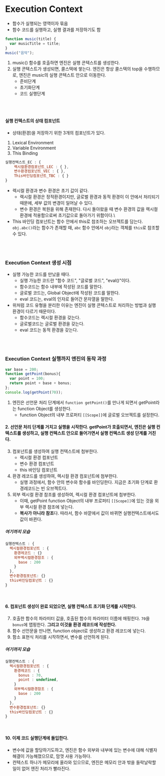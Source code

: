 # Execution Context

- 함수가 실행되는 영역이자 묶음
- 함수 코드를 실행하고, 실행 결과를 저장하기도 함

```javascript
function music(title) {
  var musicTitle = title;
}
music("음악");
```

1. music() 함수를 호출하면 엔진은 실행 콘텍스트를 생성한다.
2. 실행 콘텍스트가 생성되면, 콜스택에 쌓는다. 엔진은 항상 콜스택의 top을 수행하므로, 엔진은 music의 실행 콘텍스트 안으로 이동한다.
   - 준비단계
   - 초기화단계
   - 코드 실행단계

<br>
<br>

#### 실행 컨텍스트의 상태 컴포넌트

- 상태(환경)을 저장하기 위한 3개의 컴포넌트가 있다.

1. Lexical Environment
2. Variable Environment
3. This Binding

```javascript
실행컨텍스트_EC : {
    렉시컬환경컴포넌트_LEC : { },
    변수환경컴포넌트_VEC : { },
    This바인딩컴포넌트_TBC : { }
}
```

- 렉시컬 환경과 변수 환경은 초기 값이 같다.
  - 렉시컬 환경은 정적환경이지만, 글로벌 환경과 동적 환경이 이 안에서 처리되기 때문에, 세부 값의 변경이 일어날 수 있다.
  - 변수 환경은 복원을 위해 존재한다. 다시 돌아왔을 때 변수 환경의 값을 렉시컬 환경에 적용함으로써 초기값으로 돌아가기 위함이다.\
- This 바인딩 컴포넌트는 함수 안에서 this로 참조하는 오브젝트를 담는다. `obj.abc()`라는 함수가 존재할 때, `abc` 함수 안에서 `obj`라는 객체를 `this`로 참조할 수 있다.

<br>
<br>

### Execution Context 생성 시점

- 실행 가능한 코드를 만났을 때다.
  - 실행 가능한 코드란 "함수 코드", "글로벌 코드", "eval()"이다.
  - 함수코드는 함수 내부에 작성된 코드를 말한다.
  - 글로벌 코드는, Global Object에 작성된 코드를 말한다.
  - eval 코드는, eval의 인자로 들어간 문자열을 말한다.
- 위처럼 코드 유형을 분리한 이유는 엔진이 실행 콘텍스트로 처리하는 방법과 실행 환경이 다르기 때문이다.
  - 함수코드는 렉시컬 환경을 갖는다.
  - 글로벌코드는 글로벌 환경을 갖는다.
  - eval 코드는 동적 환경을 갖는다.

<br>
<br>

### Execution Context 실행까지 엔진의 동작 과정

```Javascript
var base = 200;
function getPoint(bonus){
  var point = 100;
  return point + base + bonus;
};
console.log(getPoint(70));
```

1. 엔진은 선언문 처리 단계에서 `function getPoint()`를 만나게 되면서 getPoint라는 function Object를 생성한다.
   - function Object의 내부 프로퍼티 `[[Scope]]`에 글로벌 오브젝트를 설정한다.

#### 2. 선언문 처리 단계를 거치고 실행을 시작한다. getPoint가 호출되면서, 엔진은 실행 컨텍스트를 생성하고, 실행 컨텍스트 안으로 들어가면서 **실행 컨텍스트 생성 단계를 거친다.**

3. 컴포넌트를 생성하여 실행 컨텍스트에 첨부한다.
   - 렉시컬 환경 컴포넌트
   - 변수 환경 컴포넌트
   - this 바인딩 컴포넌트
4. 환경 레코드를 생성하여, 렉시컬 환경 컴포넌트에 첨부한다.
   - 실행 과정에서, 함수 안의 변수와 함수를 바인딩한다. 지금은 초기화 단계로 환경레코드는 빈 오브젝트다.
5. 외부 렉시컬 환경 참조를 생성하여, 렉시컬 환경 컴포넌트에 첨부한다.
   - 이때, getPoint function Object의 내부 프로퍼티 `[[Scope]]`에 있는 것을 외부 렉시컬 환경 참조에 넣는다.
   - **복사가 아니라 참조**다. 따라서, 함수 바깥에서 값이 바뀌면 실행컨텍스트에서도 값이 바뀐다.

##### 여기까지 모습

```Javascript
실행컨텍스트 : {
  렉시컬환경컴포넌트 : {
    환경레코드 : {}
    외부렉시컬환경참조 : {
      base : 200
    }
  },
  변수환경컴포넌트: {}
  this바인딩컴포넌트 : {}
}
```

<br>

#### 6. 컴포넌트 생성이 완료 되었으면, **실행 컨텍스트 초기화 단계**를 시작한다.

7. 호출한 함수의 파라미터 값을, 호출된 함수의 파라미터 이름에 매핑힌다. `70`을 `bonus`에 맵핑한다. **그리고 이것을 환경 레코드에 작성한다.**
8. 함수 선언문을 만나면, function object로 생성하고 환경 레코드에 넣는다.
9. 함소 표현식 처리를 시작하면서, 변수를 선언하게 된다.

##### 여기까지 모습

```Javascript
실행컨텍스트 : {
  렉시컬환경컴포넌트 : {
    환경레코드 : {
      bonus : 70,
      point : undefined,
    }
    외부렉시컬환경참조 : {
      base : 200
    }
  },
  변수환경컴포넌트: {}
  this바인딩컴포넌트 : {}
}
```

<br>

#### 10. 이제 코드 실행단계에 돌입한다.

- 변수에 값을 할당하기도하고, 엔진은 함수 외부와 내부에 있는 변수에 대해 식별자 해결이 가능해졌으므로, 맘껏 사용 가능하다.
- 컨텍스트 하나가 메모리에 올라와 있으므로, 엔진은 메모리 안과 밖을 들락날락할 일이 없어 엔진 처리가 빨라진다.
